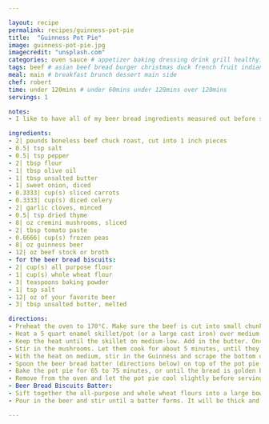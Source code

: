 ```yaml
---

layout: recipe
permalink: recipes/guinness-pot-pie 
title:  "Guinness Pot Pie"
image: guinness-pot-pie.jpg 
imagecredit: "unsplash.com" 
categories: oven sauce # appetizer baking dressing drink grill healthyish marinade oven pickling quick raw salad sandwich sauce snack soup
tags: beef # asian beef bread burger christmas duck french fruit indian italian mexican nuts pasta pork poultry rice seafood thanksgiving vegetarian
meal: main # breakfast brunch dessert main side
chef: robert 
time: under 120mins # under 60mins under 120mins over 120mins
servings: 1 

notes:
- I like to have all of my beer bread ingredients measured out before starting. While the vegetables are softening, I will mix together the biscuit batter. Instructions for mixing the batter are at the end of the recipe.

ingredients:
- 2| pounds boneless beef chuck roast, cut into 1 inch pieces
- 0.5| tsp salt
- 0.5| tsp pepper
- 2| tbsp flour
- 1| tbsp olive oil
- 1| tbsp unsalted butter
- 1| sweet onion, diced
- 0.3333| cup(s) sliced carrots
- 0.3333| cup(s) diced celery
- 2| garlic cloves, minced
- 0.5| tsp dried thyme
- 8| oz cremini mushrooms, sliced
- 2| tbsp tomato paste
- 0.6666| cup(s) frozen peas
- 8| oz guinness beer
- 12| oz beef stock or broth
- for the beer bread biscuits:
- 2| cup(s) all purpose flour
- 1| cup(s) whole wheat flour
- 3| teaspoons baking powder
- 1| tsp salt
- 12| oz of your favorite beer
- 3| tbsp unsalted butter, melted

directions:
- Preheat the oven to 170°C. Make sure the beef is cut into small chunks – around 1 inch in size, so the beef can cook through in the oven. Season the beef with salt and pepper. Sprinkle with the flour and toss well to evenly cover the beef.
- Heat a 5 quart enamel skillet/pot (or a large cast iron) over medium high heat. Add the oil and once it’s shimmering, add the beef in a single layer. You might have to do 1 to 2 batches. Sear the beef on both sides until it is golden brown, about 2 to 3 minutes per side. Remove the beef with a slotted spoon and set it aside on a plate.
- Keep the heat until the skillet on medium-low. Add in the butter. Once melted, stir in the onion, carrots, celery and garlic with a pinch of salt and pepper. Stir in the thyme. Cook until softened, about 5 to 6 minutes. Use a wooden spoon to stir the vegetables and help scrape any brown bits of flavor from the bottom of the pot. 
- Stir in the mushrooms. Let them cook for about 5 minutes, until they soften. Stir in the tomato paste and cook for another 5 minutes.
- With the heat on medium, stir in the Guinness and scrape the bottom of the pan again. Add the beef back to the skillet along with the beef stock. Bring the mixture to a boil then turn off the heat. Stir in peas.
- Spoon the beer bread batter (directions below) on top of the pot pie in 0.5| cup(s) biscuit-like drops. Drizzle the melted butter over top of the batter.
- Bake the pot pie for 65 to 75 minutes, or until the bread is golden brown and set on the bottom. Be sure to gently check under the biscuits and see if the dough is cooked through.
- Remove from the oven and let the pot pie cool slightly before serving.
- Beer Bread Biscuits Batter:
- Sift together the all-purpose and whole wheat flours into a large bowl. Stir in the baking powder and the salt.
- Pour in the beer and stir until a batter forms. It will be thick and bubbly. Let sit for about 5 minutes before spooning on top of the pot pie.

--- 
```

